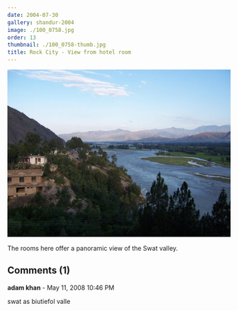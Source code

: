 ```yaml
---
date: 2004-07-30
gallery: shandur-2004
image: ./100_0758.jpg
order: 13
thumbnail: ./100_0758-thumb.jpg
title: Rock City - View from hotel room
---
```


![Rock City - View from hotel room](./100_0758.jpg)

The rooms here offer a panoramic view of the Swat valley.

<div id="comments">

## Comments (1)

<div id="comment">

**adam khan** - May 11, 2008 10:46 PM

swat as biutiefol valle

</div>

</div>